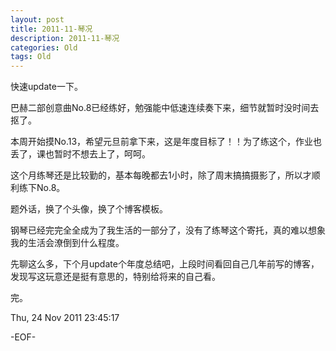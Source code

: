 ```yaml
---
layout: post
title: 2011-11-琴况
description: 2011-11-琴况
categories: Old
tags: Old
---
```

快速update一下。

  
巴赫二部创意曲No.8已经练好，勉强能中低速连续奏下来，细节就暂时没时间去抠了。

  
本周开始摸No.13，希望元旦前拿下来，这是年度目标了！！为了练这个，作业也丢了，课也暂时不想去上了，呵呵。

  
这个月练琴还是比较勤的，基本每晚都去1小时，除了周末搞搞摄影了，所以才顺利练下No.8。

  
题外话，换了个头像，换了个博客模板。

  
钢琴已经完完全全成为了我生活的一部分了，没有了练琴这个寄托，真的难以想象我的生活会潦倒到什么程度。

  
先聊这么多，下个月update个年度总结吧，上段时间看回自己几年前写的博客，发现写这玩意还是挺有意思的，特别给将来的自己看。

  
完。

Thu, 24 Nov 2011 23:45:17

-EOF-